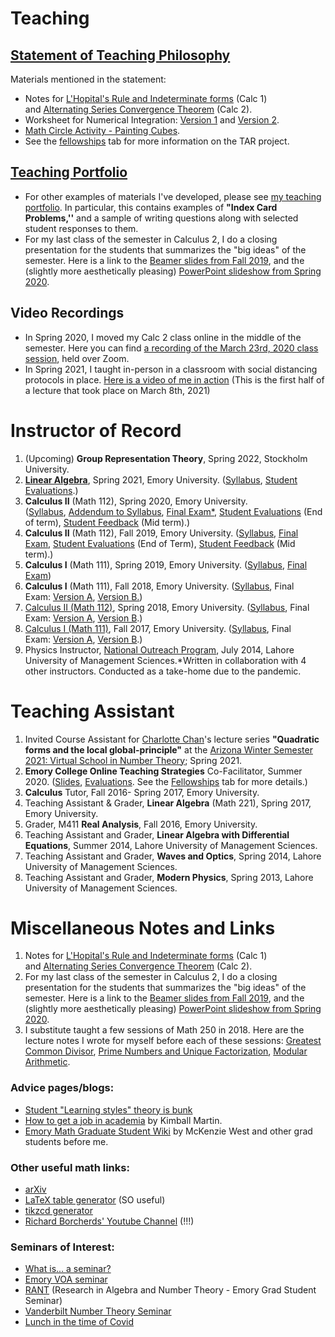 # Teaching

## **[Statement of Teaching Philosophy](https://www.google.com/url?q=https%3A%2F%2Fwww.dropbox.com%2Fs%2Ftj44fbo777xutrk%2FKhaqan-TeachingStatement-2021.pdf%3Fdl%3D0&sa=D&sntz=1&usg=AFQjCNHcfR_8qZn_HT6dsRuQXKBINmjnVA)**

Materials mentioned in the statement:

- Notes for [L'Hopital's Rule and Indeterminate forms](https://www.google.com/url?q=https%3A%2F%2Fwww.dropbox.com%2Fs%2F9j6zc4e2ddy0t3w%2FLHopitals%2520rule%2520.pdf%3Fdl%3D0&sa=D&sntz=1&usg=AFQjCNGsJKrY32LB4m8CdpTUKS4coTKExQ) (Calc 1) and [Alternating Series Convergence Theorem](https://www.google.com/url?q=https%3A%2F%2Fwww.dropbox.com%2Fs%2Fl0c7mcsi9lilbry%2F%25C2%25A7%252011.5%2520Alternating%2520series%2520tests.pdf%3Fdl%3D0&sa=D&sntz=1&usg=AFQjCNFJAV6xe887a8cOJuuttcxEiC6sMQ) (Calc 2).
- Worksheet for Numerical Integration: [Version 1](https://www.google.com/url?q=https%3A%2F%2Fwww.dropbox.com%2Fs%2F18iawvtwpac5rt2%2F007-Calculus2-Fall2019-7.7-ApproximateIntegration.pdf%3Fdl%3D0&sa=D&sntz=1&usg=AFQjCNFcZ_72KYxF4PYiP2aOIUjTKqQC7w) and [Version 2](https://www.google.com/url?q=https%3A%2F%2Fwww.dropbox.com%2Fs%2Fqrprhlc12fhcrsh%2F007-Calculus2-Fall2019-7.7-ApproximateIntegrationV2.pdf%3Fdl%3D0&sa=D&sntz=1&usg=AFQjCNGdm-8awykF_o8d38v9UOpw4MusEA).
- [Math Circle Activity - Painting Cubes](https://www.google.com/url?q=https%3A%2F%2Fwww.dropbox.com%2Fs%2Fmev1gz8yr33na9p%2FEMC%2520Cubing%2520Cubes.pdf%3Fdl%3D0&sa=D&sntz=1&usg=AFQjCNHGvYBaae05d0OWLMAgAmBnAyy87A).
- See the [fellowships](https://sites.google.com/u/0/d/0B5FlvZDyHIOiQUdtczM3TVc4Yzg/p/1mAy0X4wTBgetbLWYDIBYL2tY5PMeSBi_/preview?resourcekey=0-rdLTUG4L024dGHAVdCOovA&authuser=0) tab for more information on the TAR project.

## **[Teaching Portfolio](https://www.google.com/url?q=https%3A%2F%2Fwww.dropbox.com%2Fs%2Fae3yootcd88hbwf%2FKhaqan-TeachingPortfolio-2021.pdf%3Fdl%3D0&sa=D&sntz=1&usg=AFQjCNESLe1k5J-XifLc90h9AttJuBSfXw)**

- For other examples of materials I've developed, please see [my teaching portfolio](https://www.google.com/url?q=https%3A%2F%2Fwww.dropbox.com%2Fs%2Fae3yootcd88hbwf%2FKhaqan-TeachingPortfolio-2021.pdf%3Fdl%3D0&sa=D&sntz=1&usg=AFQjCNESLe1k5J-XifLc90h9AttJuBSfXw). In particular, this contains examples of **"Index Card Problems,''** and a sample of writing questions along with selected student responses to them.
- For my last class of the semester in Calculus 2, I do a closing presentation for the students that summarizes the "big ideas" of the semester. Here is a link to the [Beamer slides from Fall 2019](https://www.google.com/url?q=https%3A%2F%2Fwww.dropbox.com%2Fs%2F0dicavq4uj09gby%2FCalculus%2520II%2520%25E2%2580%2593%2520Big%2520TakeAways.pdf%3Fdl%3D0&sa=D&sntz=1&usg=AFQjCNFfgsjGmoUzdsm6gE4Cyl0YJnxsmQ), and the (slightly more aesthetically pleasing) [PowerPoint slideshow from Spring 2020](https://www.google.com/url?q=https%3A%2F%2Fwww.dropbox.com%2Fs%2Fletsbobtc6o4z5j%2FCalculus%2520II%2520%25E2%2580%2593%2520Big%2520TakeAways.ppsx%3Fdl%3D1&sa=D&sntz=1&usg=AFQjCNHN_2sx_xZwLW2Q2CeF8O-FUrawhA).

## **Video Recordings**

- In Spring 2020, I moved my Calc 2 class online in the middle of the semester. Here you can find [a recording of the March 23rd, 2020 class session](https://www.google.com/url?q=https%3A%2F%2Fwww.dropbox.com%2Fs%2F8iu2x3ejie3wf1n%2FGMT20200323-135229_Maryam-Kha_1280x720.mp4%3Fdl%3D0&sa=D&sntz=1&usg=AFQjCNEl8GO9QdnO2sbmbEBlVvqw8cYtNA), held over Zoom.
- In Spring 2021, I taught in-person in a classroom with social distancing protocols in place. [Here is a video of me in action](https://www.google.com/url?q=https%3A%2F%2Fwww.dropbox.com%2Fs%2Fedgqgoo3pp0ert2%2FLinearAlgebraLecture.mp4%3Fdl%3D0&sa=D&sntz=1&usg=AFQjCNFUxBn4pU2Rbl8_lEz1xPICgdBC_A) (This is the first half of a lecture that took place on March 8th, 2021)

# **Instructor of Record**

1. (Upcoming) **Group Representation Theory**, Spring 2022, Stockholm University.
2. **[Linear Algebra](https://sites.google.com/u/0/d/0B5FlvZDyHIOiQUdtczM3TVc4Yzg/p/1Mj0S-Zt3kGb-ca7M85aqQr5IvGNm9Ahc/preview?resourcekey=0-rdLTUG4L024dGHAVdCOovA&authuser=0)**, Spring 2021, Emory University. ([Syllabus](https://www.google.com/url?q=https%3A%2F%2Fwww.dropbox.com%2Fs%2F5mcq1893b7la7ud%2FMaryamKhaqan-LinearAlgebraSyllabus-Jan23.pdf%3Fdl%3D0&sa=D&sntz=1&usg=AFQjCNFdJCUpzIBoA3ZJM4O2fadx53dVFA), [Student Evaluations](https://www.google.com/url?q=https%3A%2F%2Fwww.dropbox.com%2Fs%2Fuhelcchq8pp511c%2FSp21-Khaqan-Math%2520221-7.pdf%3Fdl%3D0&sa=D&sntz=1&usg=AFQjCNFDML6pUR7nKgYb1uHlvyTE3nkytA).)
3. **Calculus II** (Math 112), Spring 2020, Emory University. ([Syllabus](https://www.google.com/url?q=https%3A%2F%2Fwww.dropbox.com%2Fs%2Fazeap77ol1uiebd%2FKhaqan_Syllabus_Math_112_Spring_2020.pdf%3Fdl%3D0&sa=D&sntz=1&usg=AFQjCNEmnrq-GJxOdjcgBqG9CrrG3rWUUQ), [Addendum to Syllabus](https://www.google.com/url?q=https%3A%2F%2Fwww.dropbox.com%2Fs%2F4ciccbpp2tkuajl%2FKhaqan_Syllabus_ADDENDUM_Math_112_Spring_2020.pdf%3Fdl%3D0&sa=D&sntz=1&usg=AFQjCNGTJFH6E1arZbMlhe2NUOaIi-xs8A), [Final Exam*](https://www.google.com/url?q=https%3A%2F%2Fwww.dropbox.com%2Fs%2Fjoj16nhwn091cnj%2FKhaqan_FinalExam_Math_112_Spring_2020.pdf%3Fdl%3D0&sa=D&sntz=1&usg=AFQjCNEUV1VzvqXAvv0Yt7r_KvkNiwVDGg), [Student Evaluations](https://www.google.com/url?q=https%3A%2F%2Fwww.dropbox.com%2Fs%2Ftjfh1r54w5t25tx%2FMATH-112-6CalculusII-Spring2020_MaryamKhaqan%2520%25282%2529.pdf%3Fdl%3D0&sa=D&sntz=1&usg=AFQjCNElh0zhBI58dYosFJmtfAFJxlsjCg) (End of term), [Student Feedback](https://www.google.com/url?q=https%3A%2F%2Fwww.dropbox.com%2Fs%2F63cx776gswnnsbv%2FMATH-112-6CalculusII-Spring2020_MaryamKhaqan.pdf%3Fdl%3D0&sa=D&sntz=1&usg=AFQjCNEwzfLvkjd5yjM5JM-c19WPiawvqg) (Mid term).)
4. **Calculus II** (Math 112), Fall 2019, Emory University. ([Syllabus](https://www.google.com/url?q=https%3A%2F%2Fwww.dropbox.com%2Fs%2Fyyl7ts3n3j9pjhc%2FKhaqan_Syllabus_Math_112_Fall_2019____MW.pdf%3Fdl%3D0&sa=D&sntz=1&usg=AFQjCNFOxx-KLodFcYxG2Zy57sGuwaNJcg), [Final Exam](https://www.google.com/url?q=https%3A%2F%2Fwww.dropbox.com%2Fs%2Fz2khiqtbe3agd49%2FKhaqan_FinalExam_Math_112_Fall_2019.pdf%3Fdl%3D0&sa=D&sntz=1&usg=AFQjCNGaAhGfs6ks-OGTDIP7mxY5-JcX_Q), [Student Evaluations](https://www.google.com/url?q=https%3A%2F%2Fwww.dropbox.com%2Fs%2Fgy4ho2l5jhc69r4%2FMATH-112-3CalculusII-Fall2019_MaryamKhaqan.pdf%3Fdl%3D0&sa=D&sntz=1&usg=AFQjCNHTHgLnmX0Q5HZ7VPTKY3qJOCOrWA) (End of Term), [Student Feedback](https://www.google.com/url?q=https%3A%2F%2Fwww.dropbox.com%2Fs%2Fijqjdilj1e9bzun%2FMATH-112-3CalculusII-Fall2019_MaryamKhaqan.pdf%3Fdl%3D0&sa=D&sntz=1&usg=AFQjCNH88yV4HjGvvcwJejqFNSn3x4PH9w) (Mid term).)
5. **Calculus I** (Math 111), Spring 2019, Emory University. ([Syllabus](https://www.google.com/url?q=https%3A%2F%2Fwww.dropbox.com%2Fs%2Fiwq6447o5mia2p3%2FKhaqan_Syllabus_Math_111_Spring_2019.pdf%3Fdl%3D0&sa=D&sntz=1&usg=AFQjCNEwtPP92lIfToTHhrH7gl70kd7Rvw), [Final Exam](https://www.google.com/url?q=https%3A%2F%2Fwww.dropbox.com%2Fs%2F2hcji4jda5gfb9s%2FKhaqan_FinalExam_Math_111_Spring_2019.pdf%3Fdl%3D0&sa=D&sntz=1&usg=AFQjCNHxpJ3kVIq_8jnl6U9FT5uguwOAfw))
6. **Calculus I** (Math 111), Fall 2018, Emory University. ([Syllabus](https://www.google.com/url?q=https%3A%2F%2Fwww.dropbox.com%2Fs%2Frmixu535o53n41y%2FKhaqan_Syllabus_Math_111_Fall_2018.pdf%3Fdl%3D0&sa=D&sntz=1&usg=AFQjCNHTS6we1_pbnZto7ux_y5uMTCPv4A), Final Exam: [Version A](https://www.google.com/url?q=https%3A%2F%2Fwww.dropbox.com%2Fs%2F1zhvkybfnsv28we%2FKhaqan_FinalExam_Math_111_Fall_2018_VersionA.pdf%3Fdl%3D0&sa=D&sntz=1&usg=AFQjCNGTTzS6MQxmNVdg3C-24Y-kRje7Pw), [Version B.](https://www.google.com/url?q=https%3A%2F%2Fwww.dropbox.com%2Fs%2Fvmf517ls9aymh25%2FKhaqan_FinalExam_Math_111_Fall_2018_VersionB.pdf%3Fdl%3D0&sa=D&sntz=1&usg=AFQjCNHY6hKtyxznh4nQWvOrZVzSkG5WDA))
7. [Calculus II (Math 112)](https://sites.google.com/u/0/d/0B5FlvZDyHIOiQUdtczM3TVc4Yzg/p/1pa7ZKTIVk7VHkbMyaAwpN3wNNuEJdOLU/preview?resourcekey=0-rdLTUG4L024dGHAVdCOovA&authuser=0), Spring 2018, Emory University. ([Syllabus](https://www.google.com/url?q=https%3A%2F%2Fwww.dropbox.com%2Fs%2F1smjcuu723dciwj%2FKhaqan_Syllabus_Math_112_Spring_2018.pdf%3Fdl%3D0&sa=D&sntz=1&usg=AFQjCNG5P79LDi-JCieXNjDO_oN5f0-7Bg), Final Exam: [Version A](https://www.google.com/url?q=https%3A%2F%2Fwww.dropbox.com%2Fs%2Foh4hzhir2ljrgxw%2FKhaqan_FinalExam_Math_112_Spring_2018_VersionA.pdf%3Fdl%3D0&sa=D&sntz=1&usg=AFQjCNGIoqaeIovWlt8lPcWefdpFsr7x_w), [Version B](https://www.google.com/url?q=https%3A%2F%2Fwww.dropbox.com%2Fs%2Fryzybqyrmixffhm%2FKhaqan_FinalExam_Math_112_Spring_2018_VersionB.pdf%3Fdl%3D0&sa=D&sntz=1&usg=AFQjCNEvr-MMRMnm35jlC6FPQCCxsMGixQ).)
8. [Calculus I (Math 111)](https://sites.google.com/u/0/d/0B5FlvZDyHIOiQUdtczM3TVc4Yzg/p/0B5FlvZDyHIOidFBsYU9YdXRScjg/preview?resourcekey=0-rdLTUG4L024dGHAVdCOovA&authuser=0), Fall 2017, Emory University. ([Syllabus](https://www.google.com/url?q=https%3A%2F%2Fwww.dropbox.com%2Fs%2Fvr6t2gsnii3689f%2FKhaqan_Syllabus_Math_111_Fall_2017.pdf%3Fdl%3D0&sa=D&sntz=1&usg=AFQjCNEiPhhE8hf5I_25CCp8VHF0w5qHyg), Final Exam: [Version A](https://www.google.com/url?q=https%3A%2F%2Fwww.dropbox.com%2Fs%2Fldx9oh1qq4zgpf3%2FKhaqan_FinalExam_Math_111_Fall_2017.pdf%3Fdl%3D0&sa=D&sntz=1&usg=AFQjCNHwacKNKu_C6sxrYG860b-OJ3EHVQ), [Version B](https://www.google.com/url?q=https%3A%2F%2Fwww.dropbox.com%2Fs%2F8il5o2dqqsgukrn%2FKhaqan_FinalExam_Math_111_Fall_2017_VersionB.pdf%3Fdl%3D0&sa=D&sntz=1&usg=AFQjCNGgQ2KbR9AUMWXT_hjmgSSnK-a0MA).)
9. Physics Instructor, [National Outreach Program](https://www.google.com/url?q=https%3A%2F%2Fnop.lums.edu.pk%2F&sa=D&sntz=1&usg=AFQjCNHvRqFBj3rdiIPP_GISStkvs7UrcA), July 2014, Lahore University of Management Sciences.*Written in collaboration with 4 other instructors. Conducted as a take-home due to the pandemic.

# **Teaching Assistant**

1. Invited Course Assistant for [Charlotte Chan](http://www.google.com/url?q=http%3A%2F%2Fmath.mit.edu%2F~charchan%2F&sa=D&sntz=1&usg=AFQjCNGePib6AJ-rTyE9Z_S4JOcOgxJlnQ)'s lecture series **"Quadratic forms and the local global-principle"** at the [Arizona Winter Semester 2021: Virtual School in Number Theory](https://www.google.com/url?q=https%3A%2F%2Fwww.math.arizona.edu%2F~swc%2F&sa=D&sntz=1&usg=AFQjCNFbFj0QhXDGHugu0WTsF83SXQoQJQ); Spring 2021.
2. **Emory College Online Teaching Strategies** Co-Facilitator, Summer 2020. ([Slides](https://www.google.com/url?q=https%3A%2F%2Fwww.dropbox.com%2Fsh%2Fldce01sanytwwzb%2FAAD2xWhYqUGPZ2LKIZZxF0eKa%3Fdl%3D0&sa=D&sntz=1&usg=AFQjCNGlnVVXq-UuzoRYGniN9odZVwgzpA), [Evaluations](https://www.google.com/url?q=https%3A%2F%2Fwww.dropbox.com%2Fs%2F3hps0urjp4h1390%2FCohort%25205%2520June%25202020%2520ECOTS%2520Evaluation.pdf%3Fdl%3D0&sa=D&sntz=1&usg=AFQjCNEgWSe8TYg2ijrPg7XJZ7xEocuQyQ). See the [Fellowships](https://sites.google.com/u/0/d/0B5FlvZDyHIOiQUdtczM3TVc4Yzg/p/1mAy0X4wTBgetbLWYDIBYL2tY5PMeSBi_/preview?resourcekey=0-rdLTUG4L024dGHAVdCOovA&authuser=0) tab for more details.)
3. **Calculus** Tutor, Fall 2016- Spring 2017, Emory University.
4. Teaching Assistant & Grader, **Linear Algebra** (Math 221), Spring 2017, Emory University.
5. Grader, M411 **Real Analysis**, Fall 2016, Emory University.
6. Teaching Assistant and Grader, **Linear Algebra with Differential Equations**, Summer 2014, Lahore University of Management Sciences.
7. Teaching Assistant and Grader, **Waves and Optics**, Spring 2014, Lahore University of Management Sciences.
8. Teaching Assistant and Grader, **Modern Physics**, Spring 2013, Lahore University of Management Sciences.

# **Miscellaneous Notes and Links**

1. Notes for [L'Hopital's Rule and Indeterminate forms](https://www.google.com/url?q=https%3A%2F%2Fwww.dropbox.com%2Fs%2F9j6zc4e2ddy0t3w%2FLHopitals%2520rule%2520.pdf%3Fdl%3D0&sa=D&sntz=1&usg=AFQjCNGsJKrY32LB4m8CdpTUKS4coTKExQ) (Calc 1) and [Alternating Series Convergence Theorem](https://www.google.com/url?q=https%3A%2F%2Fwww.dropbox.com%2Fs%2Fl0c7mcsi9lilbry%2F%25C2%25A7%252011.5%2520Alternating%2520series%2520tests.pdf%3Fdl%3D0&sa=D&sntz=1&usg=AFQjCNFJAV6xe887a8cOJuuttcxEiC6sMQ) (Calc 2).
2. For my last class of the semester in Calculus 2, I do a closing presentation for the students that summarizes the "big ideas" of the semester. Here is a link to the [Beamer slides from Fall 2019](https://www.google.com/url?q=https%3A%2F%2Fwww.dropbox.com%2Fs%2F0dicavq4uj09gby%2FCalculus%2520II%2520%25E2%2580%2593%2520Big%2520TakeAways.pdf%3Fdl%3D0&sa=D&sntz=1&usg=AFQjCNFfgsjGmoUzdsm6gE4Cyl0YJnxsmQ), and the (slightly more aesthetically pleasing) [PowerPoint slideshow from Spring 2020](https://www.google.com/url?q=https%3A%2F%2Fwww.dropbox.com%2Fs%2Fletsbobtc6o4z5j%2FCalculus%2520II%2520%25E2%2580%2593%2520Big%2520TakeAways.ppsx%3Fdl%3D1&sa=D&sntz=1&usg=AFQjCNHN_2sx_xZwLW2Q2CeF8O-FUrawhA).
3. I substitute taught a few sessions of Math 250 in 2018. Here are the lecture notes I wrote for myself before each of these sessions: [Greatest Common Divisor](https://www.google.com/url?q=https%3A%2F%2Fwww.dropbox.com%2Fs%2F8v5n0be3d1imoqc%2FDivisionAlgorithm.pdf%3Fdl%3D0&sa=D&sntz=1&usg=AFQjCNEAT3NDn1mxsn-bTW7acIRaZCavug), [Prime Numbers and Unique Factorization](https://www.google.com/url?q=https%3A%2F%2Fwww.dropbox.com%2Fs%2F22skc2tzyw1z0yh%2FPrimeNumbers%2526UniqueFactorization.pdf%3Fdl%3D0&sa=D&sntz=1&usg=AFQjCNG6X4_mP86JnJghs7QBwUt8YaaNGQ), [Modular Arithmetic](https://www.google.com/url?q=https%3A%2F%2Fwww.dropbox.com%2Fs%2Frs8baeucs2r19ki%2FModularArithmetic.pdf%3Fdl%3D0&sa=D&sntz=1&usg=AFQjCNGTL4h97x9CeXZh8s9rFZ7tzoe9jA).

### **Advice pages/blogs:**

- [Student "Learning styles" theory is bunk](https://www.google.com/url?q=https%3A%2F%2Flarrycuban.wordpress.com%2F2012%2F04%2F15%2Fstudent-learning-styles-theory-is-bunk-daniel-willingham%2F&sa=D&sntz=1&usg=AFQjCNFb2PdztgZi2duKsoVadC_9JbHECg)
- [How to get a job in academia](https://www.google.com/url?q=https%3A%2F%2Fmath.ou.edu%2F~kmartin%2Fcareer-ad.html&sa=D&sntz=1&usg=AFQjCNHiU5uA7rM9HXSBxG4NBVg4gqmAlQ) by Kimball Martin.
- [Emory Math Graduate Student Wiki](https://www.google.com/url?q=https%3A%2F%2Fsites.google.com%2Fsite%2Femorymathcsgrads%2Fhome&sa=D&sntz=1&usg=AFQjCNGMr6NYMsai8rStWYbYd6yjW5NBJQ) by McKenzie West and other grad students before me.

### **Other useful math links:**

- [arXiv](https://www.google.com/url?q=https%3A%2F%2Farxiv.org%2F&sa=D&sntz=1&usg=AFQjCNG3FzLsfEQt_Qh-Yn-ahCrunITeUg)
- [LaTeX table generator](https://www.google.com/url?q=https%3A%2F%2Fwww.tablesgenerator.com%2F&sa=D&sntz=1&usg=AFQjCNFjV0KWwbcVhM1CVwYlKd6JtZmFoQ) (SO useful)
- [tikzcd generator](https://www.google.com/url?q=https%3A%2F%2Ftikzcd.yichuanshen.de%2F&sa=D&sntz=1&usg=AFQjCNHAKbnhCuV5_kquQuiJ9Q81NBaxuw)
- [Richard Borcherds' Youtube Channel](https://www.youtube.com/channel/UCIyDqfi_cbkp-RU20aBF-MQ/) (!!!)

### **Seminars of Interest:**

- [What is... a seminar?](https://www.google.com/url?q=https%3A%2F%2Fsites.google.com%2Fview%2Fwhatisaseminar&sa=D&sntz=1&usg=AFQjCNGHPlvFsu2n6Z0lzvfq9MUeeiBxkw)
- [Emory VOA seminar](https://www.google.com/url?q=https%3A%2F%2Fsites.google.com%2Fsite%2Femoryvoa%2Fhome%3Ffbclid%3DIwAR3q00K9X_gKjTaIKIeA5kEGYC576G0GWgIFCFAkYhokw12RUZ6WYxR4uUc&sa=D&sntz=1&usg=AFQjCNFarUPt3nPSLPWw9sc_PPOmhIs5sw)
- [RANT](https://www.google.com/url?q=https%3A%2F%2Fsites.google.com%2Fview%2Femorygradalgntseminar%2Fhome&sa=D&sntz=1&usg=AFQjCNF79S2fSXPgJwKAaiwrLb-Zp1GkqA) (Research in Algebra and Number Theory - Emory Grad Student Seminar)
- [Vanderbilt Number Theory Seminar](https://www.google.com/url?q=https%3A%2F%2Fmy.vanderbilt.edu%2Fnumbertheory%2F&sa=D&sntz=1&usg=AFQjCNFdEueNuanw-xMtjhaPHOe263sjQQ)
- [Lunch in the time of Covid](https://www.google.com/url?q=https%3A%2F%2Fwww.andrewkobin.com%2Flunch-in-the-time-of-covid&sa=D&sntz=1&usg=AFQjCNGtkpGWDxaj_qMYKCSApl0Sp0d8Bg)
